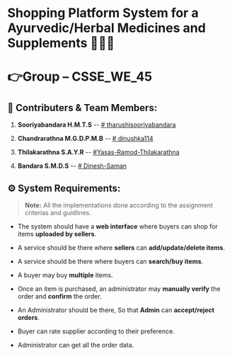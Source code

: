 # Shopping Platform System for a Ayurvedic/Herbal Medicines and Supplements 🍃💊🛒

# 👉Group – CSSE_WE_45

## 🤝 Contributers & Team Members:

1.  **Sooriyabandara H.M.T.S** -- [# tharushisooriyabandara](https://github.com/tharushisooriyabandara)

2.  **Chandrarathna M.G.D.P.M.B** -- [# dinushka114](https://github.com/dinushka114)

3.  **Thilakarathna S.A.Y.R** -- [#Yasas-Ramod-Thilakarathna](https://github.com/Yasas-Ramod-Thilakarathna)

4.  **Bandara S.M.D.S** -- [# Dinesh-Saman](https://github.com/Dinesh-Saman)

## ⚙️ System Requirements:

> **Note:** All the implementations done according to the assignment criterias and guidlines.

- The system should have a **web interface** where buyers can shop for items **uploaded by sellers**.

- A service should be there where **sellers** can **add/update/delete items**.

- A service should be there where buyers can **search/buy items**.

- A buyer may buy **multiple** items.

- Once an item is purchased, an administrator may **manually verify** the order and **confirm** the order.

- An Administrator should be there, So that **Admin** can **accept/reject orders**.

- Buyer can rate supplier according to their preference.

- Administrator can get all the order data.


